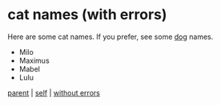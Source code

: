 # cat names (with errors)

Here are some cat names. If you prefer, see some [dog](../dogs/dog-names.md) names.

- Milo
- Maximus
- Mabel
- Lulu

[parent](../readme.md) | [self](cat-names.md) | [without errors](cat-names.md)